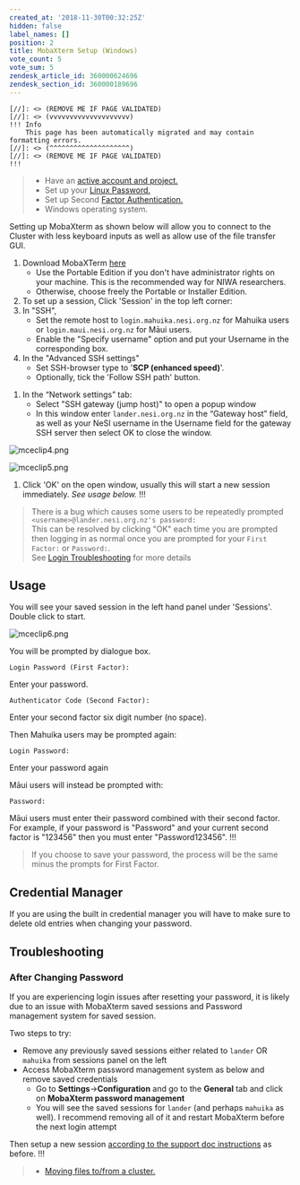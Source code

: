 ```yaml
---
created_at: '2018-11-30T00:32:25Z'
hidden: false
label_names: []
position: 2
title: MobaXterm Setup (Windows)
vote_count: 5
vote_sum: 5
zendesk_article_id: 360000624696
zendesk_section_id: 360000189696
---
```



    [//]: <> (REMOVE ME IF PAGE VALIDATED)
    [//]: <> (vvvvvvvvvvvvvvvvvvvv)
    !!! Info
        This page has been automatically migrated and may contain formatting errors.
    [//]: <> (^^^^^^^^^^^^^^^^^^^^)
    [//]: <> (REMOVE ME IF PAGE VALIDATED)
    !!!
>
> -   Have an [active account and
>     project.](https://support.nesi.org.nz/hc/en-gb/sections/360000196195-Accounts-Projects)
> -   Set up your [Linux
>     Password.](https://support.nesi.org.nz/hc/en-gb/articles/360000335995)
> -   Set up Second [Factor
>     Authentication.](https://support.nesi.org.nz/hc/en-gb/articles/360000203075)
> -   Windows operating system.

Setting up MobaXterm as shown below will allow you to connect to the
Cluster with less keyboard inputs as well as allow use of the file
transfer GUI.

1.  Download MobaXTerm
    [here](https://mobaxterm.mobatek.net/download-home-edition.html)
    -   Use the Portable Edition if you don't have administrator rights
        on your machine. This is the recommended way for NIWA
        researchers.
    -   Otherwise, choose freely the Portable or Installer Edition.
2.  To set up a session, Click 'Session' in the top left corner:
3.  In "SSH",
    -   Set the remote host to `login.mahuika.nesi.org.nz` for Mahuika
        users or `login.maui.nesi.org.nz` for Māui users.
    -   Enable the "Specify username" option and put your Username in
        the corresponding box.
4.  In the "Advanced SSH settings"
    -   Set SSH-browser type to '**SCP (enhanced speed)**'.
    -   Optionally, tick the 'Follow SSH path' button.

<!-- -->

1.  In the “Network settings” tab:
    -   Select "SSH gateway (jump host)" to open a popup window
    -   In this window enter `lander.nesi.org.nz` in the “Gateway host”
        field, as well as your NeSI username in the Username field for
        the gateway SSH server then select OK to close the window.

![mceclip4.png](assets/images/4411672582031_0.name_me)

![mceclip5.png](assets/images/4411672594191_0.name_me)

1.  Click 'OK' on the open window, usually this will start a new session
    immediately. *See usage below.*
!!!
>
> There is a bug which causes some users to be repeatedly prompted
> `<username>@lander.nesi.org.nz's password:`  
> This can be resolved by clicking "OK" each time you are prompted then
> logging in as normal once you are prompted for your `First Factor:` or
> `Password:`.  
> See [Login
> Troubleshooting](https://support.nesi.org.nz/hc/en-gb/articles/360000570215)
> for more details

## Usage

You will see your saved session in the left hand panel under 'Sessions'.
Double click to start.

![mceclip6.png](assets/images/4411680807951_0.name_me)

You will be prompted by dialogue box.

    Login Password (First Factor):

Enter your password.

    Authenticator Code (Second Factor):

Enter your second factor six digit number (no space).

Then Mahuika users may be prompted again:

    Login Password:

Enter your password again

Māui users will instead be prompted with:

    Password:

Māui users must enter their password combined with their second factor.
For example, if your password is "Password" and your current second
factor is "123456" then you must enter "Password123456".
!!!
>
> If you choose to save your password, the process will be the same
> minus the prompts for First Factor.

## Credential Manager

If you are using the built in credential manager you will have to make
sure to delete old entries when changing your password.

## Troubleshooting

### After Changing Password

If you are experiencing login issues after resetting your password, it
is likely due to an issue with MobaXterm saved sessions and Password
management system for saved session.

Two steps to try:

-   Remove any previously saved sessions either related to `lander` OR
    `mahuika` from sessions panel on the left
-   Access MobaXterm password management system as below and remove
    saved credentials
    -   Go to **Settings**-&gt;**Configuration** and go to the
        **General** tab and click on **MobaXterm password management**
    -   You will see the saved sessions for `lander` (and perhaps
        `mahuika` as well). I recommend removing all of it and restart
        MobaXterm before the next login attempt

Then setup a new session [according to the support doc
instructions](https://support.nesi.org.nz/hc/en-gb/articles/360000624696-MobaXterm-Setup-Windows-)
as before.
!!!
>
> -   [Moving files to/from a
>     cluster.](https://support.nesi.org.nz/hc/en-gb/articles/360000578455)
